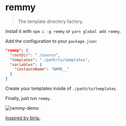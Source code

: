 # remmy

> The template directory factory.

Install it with `npm i -g remmy` or `yarn global add remmy`.

Add the configuration to your `package.json`:

```json
"remmy": {
  "rootDir": "./source",
  "templates": "./path/to/templates",
  "variables": {
    "instanceName": "NAME__"
  }
}
```

Create your templates inside of `./path/to/templates`.

Finally, just run `remmy`.

![remmy-demo](https://user-images.githubusercontent.com/19484365/41815765-cd59d590-7739-11e8-9600-f1c0705772aa.gif)

[Inspired by birla.](https://github.com/itaditya/birla)
